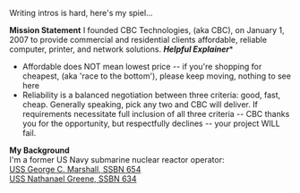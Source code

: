 Writing intros is hard, here's my spiel...  
  
**Mission Statement** 
I founded CBC Technologies, (aka CBC), on January 1, 2007 to provide commercial and residential clients affordable, reliable computer, printer, and network solutions.
***Helpful Explainer****  
- Affordable does NOT mean lowest price -- if you're shopping for cheapest, (aka 'race to the bottom'), please keep moving, nothing to see here  
- Reliability is a balanced negotiation between three criteria: good, fast, cheap. Generally speaking, pick any two and CBC will deliver.
If requirements necessitate full inclusion of all three criteria -- CBC thanks you for the opportunity, but respectfully declines -- your project WILL fail.  

**My Background**  
I'm a former US Navy submarine nuclear reactor operator:  
[USS George C. Marshall, SSBN 654](https://en.wikipedia.org/wiki/USS_George_C._Marshall)  
[USS Nathanael Greene, SSBN 634](https://en.wikipedia.org/wiki/USS_Nathanael_Greene) 






